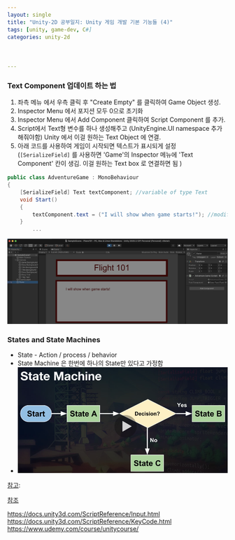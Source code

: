 ```yaml
---
layout: single
title: "Unity-2D 공부일지: Unity 게임 개발 기본 기능들 (4)"
tags: [unity, game-dev, C#]
categories: unity-2d



---
```


### Text Component 업데이트 하는 법

1. 좌측 메뉴 에서 우측 클릭 후 "Create Empty" 를 클릭하여 Game Object 생성.
2. Inspector Menu 에서 포지션 모두 0으로 초기화
3. Inspector Menu 에서 Add Component 클릭하여 Script Component 를 추가. 
4. Script에서 Text형 변수를 하나 생성해주고 (UnityEngine.UI namespace 추가해줘야함) Unity 에서 이걸 원하는 Text Object 에 연결.
5. 아래 코드를 사용하여 게임이 시작되면 텍스트가 표시되게 설정 (`[SerializeField]` 를 사용하면 'Game'의 Inspector 메뉴에 'Text Component' 칸이 생김. 이걸 원하는 Text box 로 연결하면 됨 )

```C#
public class AdventureGame : MonoBehaviour
{
    [SerializeField] Text textComponent; //variable of type Text
    void Start()
    {
        textComponent.text = ("I will show when game starts!"); //modifying text property WITHIN the text component
    }
		...
```

![image-20210702013031600](/assets/images/image-20210702013031600.png)

### States and State Machines

- State - Action / process / behavior
- State Machine 은 한번에 하나의 State만 있다고 가정함
- ![image-20210719173059344](/assets/images/image-20210719173059344.png)







<u>참고</u>: 

<u>참조</u>

https://docs.unity3d.com/ScriptReference/Input.html
https://docs.unity3d.com/ScriptReference/KeyCode.html
https://www.udemy.com/course/unitycourse/




